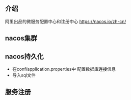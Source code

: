 
## 介绍
阿里出品的微服务配置中心和注册中心 
https://nacos.io/zh-cn/


## nacos集群

## nacos持久化
- 在conf/application.properties中 配置数据库连接信息
- 导入sql文件

## 服务注册